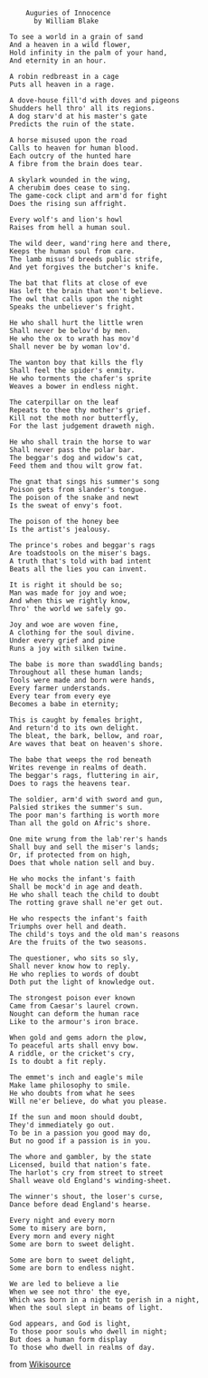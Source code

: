         Auguries of Innocence
          by William Blake

    To see a world in a grain of sand
    And a heaven in a wild flower,
    Hold infinity in the palm of your hand,
    And eternity in an hour.

    A robin redbreast in a cage
    Puts all heaven in a rage.

    A dove-house fill'd with doves and pigeons
    Shudders hell thro' all its regions.
    A dog starv'd at his master's gate
    Predicts the ruin of the state.

    A horse misused upon the road
    Calls to heaven for human blood.
    Each outcry of the hunted hare
    A fibre from the brain does tear.

    A skylark wounded in the wing,
    A cherubim does cease to sing.
    The game-cock clipt and arm'd for fight
    Does the rising sun affright.

    Every wolf's and lion's howl
    Raises from hell a human soul.

    The wild deer, wand'ring here and there,
    Keeps the human soul from care.
    The lamb misus'd breeds public strife,
    And yet forgives the butcher's knife.

    The bat that flits at close of eve
    Has left the brain that won't believe.
    The owl that calls upon the night
    Speaks the unbeliever's fright.

    He who shall hurt the little wren
    Shall never be belov'd by men.
    He who the ox to wrath has mov'd
    Shall never be by woman lov'd.

    The wanton boy that kills the fly
    Shall feel the spider's enmity.
    He who torments the chafer's sprite
    Weaves a bower in endless night.

    The caterpillar on the leaf
    Repeats to thee thy mother's grief.
    Kill not the moth nor butterfly,
    For the last judgement draweth nigh.

    He who shall train the horse to war
    Shall never pass the polar bar.
    The beggar's dog and widow's cat,
    Feed them and thou wilt grow fat.

    The gnat that sings his summer's song
    Poison gets from slander's tongue.
    The poison of the snake and newt
    Is the sweat of envy's foot.

    The poison of the honey bee
    Is the artist's jealousy.

    The prince's robes and beggar's rags
    Are toadstools on the miser's bags.
    A truth that's told with bad intent
    Beats all the lies you can invent.

    It is right it should be so;
    Man was made for joy and woe;
    And when this we rightly know,
    Thro' the world we safely go.

    Joy and woe are woven fine,
    A clothing for the soul divine.
    Under every grief and pine
    Runs a joy with silken twine.

    The babe is more than swaddling bands;
    Throughout all these human lands;
    Tools were made and born were hands,
    Every farmer understands.
    Every tear from every eye
    Becomes a babe in eternity;

    This is caught by females bright,
    And return'd to its own delight.
    The bleat, the bark, bellow, and roar,
    Are waves that beat on heaven's shore.

    The babe that weeps the rod beneath
    Writes revenge in realms of death.
    The beggar's rags, fluttering in air,
    Does to rags the heavens tear.

    The soldier, arm'd with sword and gun,
    Palsied strikes the summer's sun.
    The poor man's farthing is worth more
    Than all the gold on Afric's shore.

    One mite wrung from the lab'rer's hands
    Shall buy and sell the miser's lands;
    Or, if protected from on high,
    Does that whole nation sell and buy.

    He who mocks the infant's faith
    Shall be mock'd in age and death.
    He who shall teach the child to doubt
    The rotting grave shall ne'er get out.

    He who respects the infant's faith
    Triumphs over hell and death.
    The child's toys and the old man's reasons
    Are the fruits of the two seasons.

    The questioner, who sits so sly,
    Shall never know how to reply.
    He who replies to words of doubt
    Doth put the light of knowledge out.

    The strongest poison ever known
    Came from Caesar's laurel crown.
    Nought can deform the human race
    Like to the armour's iron brace.

    When gold and gems adorn the plow,
    To peaceful arts shall envy bow.
    A riddle, or the cricket's cry,
    Is to doubt a fit reply.

    The emmet's inch and eagle's mile
    Make lame philosophy to smile.
    He who doubts from what he sees
    Will ne'er believe, do what you please.

    If the sun and moon should doubt,
    They'd immediately go out.
    To be in a passion you good may do,
    But no good if a passion is in you.

    The whore and gambler, by the state
    Licensed, build that nation's fate.
    The harlot's cry from street to street
    Shall weave old England's winding-sheet.

    The winner's shout, the loser's curse,
    Dance before dead England's hearse.

    Every night and every morn
    Some to misery are born,
    Every morn and every night
    Some are born to sweet delight.

    Some are born to sweet delight,
    Some are born to endless night.

    We are led to believe a lie
    When we see not thro' the eye,
    Which was born in a night to perish in a night,
    When the soul slept in beams of light.

    God appears, and God is light,
    To those poor souls who dwell in night;
    But does a human form display
    To those who dwell in realms of day.

from [Wikisource](https://en.wikisource.org/wiki/Auguries_of_Innocence)

